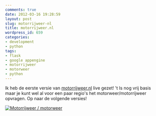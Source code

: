 ```yaml
---
comments: true
date: 2012-03-16 19:28:59
layout: post
slug: motorrijweer-nl
title: motorrijweer.nl
wordpress_id: 659
categories:
- development
- python
tags:
- flask
- google appengine
- motorrijweer
- motorweer
- python
---
```


Ik heb de eerste versie van [motorrijweer.nl](http://www.motorrijweer.nl) live gezet! 't Is nog vrij basis maar je kunt wel al voor een paar regio's het motorweer/motorrijweer opvragen. Op naar de volgende versies!

[![Motorrijweer / motorweer](/images/uploads/2012/03/motorrijweer_motorweer.jpg)](http://www.motorrijweer.nl)
